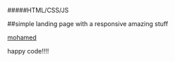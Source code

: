 #####HTML/CSS/JS

##simple landing page with a responsive 
amazing stuff 

[mohamed](https://github.com/mohmedbbbbbbbbbbbbbbb)

happy code!!!!